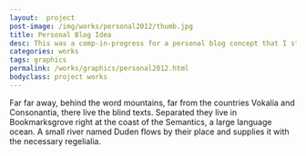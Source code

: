 ```yaml
---
layout:  project
post-image: /img/works/personal2012/thumb.jpg
title: Personal Blog Idea
desc: This was a comp-in-progress for a personal blog concept that I started in 2012.
categories: works
tags: graphics
permalink: /works/graphics/personal2012.html
bodyclass: project works
---
```

Far far away, behind the word mountains, far from the countries Vokalia and Consonantia, there live the blind texts. Separated they live in Bookmarksgrove right at the coast of the Semantics, a large language ocean. A small river named Duden flows by their place and supplies it with the necessary regelialia.
